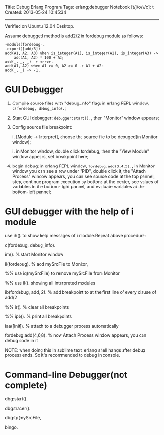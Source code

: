 Title: Debug Erlang Program
Tags: erlang;debugger
Notebook [t/j/o/y/c]: t
Created: 2013-05-24 10:45:34

------

Verified on Ubuntu 12.04 Desktop.

Assume debugged method is add2/2 in fordebug module as follows:

```
-module(fordebug). 
-export([add/3]). 
add(A1, A2, A3) when is_integer(A1), is_integer(A2), is_integer(A3) -> 
    add(A1, A2) * 100 + A3; 
add(_, _, _) -> error. 
add(A1, A2) when A1 >= 0, A2 >= 0 -> A1 + A2; 
add(_, _) -> -1. 
```

# GUI Debugger

1. Compile source files with "debug_info" flag: in erlang REPL window, `c(fordebug, debug_info).`; 

1. Start GUI debugger: `debugger:start().`, then "Monitor" window appears;

1. Config source file breakpoint: 

    i. [Module -> Interpret], choose the source file to be debuged(in Monitor window);

    i. in Monitor window, double click fordebug, then the "View Module" window appears, set breakpoint here;

1. begin debug: in erlang REPL window, `fordebug:add(3,4,5).`, in Monitor window you can see a row under "PID", double click it, the "Attach Process" window appears, you can see source code at the top pannel, step, continue program execution by bottons at the center, see values of variables in the bottom-right pannel, and evaluate variables at the bottom-left pannel;

# GUI debugger with the help of i module

use ih(). to show help messages of i module.Repeat above procedure:

c(fordebug, debug_info).

im(). % start Monitor window

ii(fordebug). % add mySrcFile to Monitor, 

%% use iq(mySrcFile) to remove mySrcFile from Monitor

%% use il(). showing all interpreted modules

ib(fordebug, add, 2).  % add breakpoint to at the first line of every clause of add/2

%% ir(). % clear all breakpoints

%% ipb().  % print all breakpoints

iaa([init]). % attach to a debugger process automatically

fordebug:add(4,6,8). % now Attach Process window appears, you can debug code in it

NOTE: when doing this in sublime text, erlang shell hangs after debug process ends. So it's recommended to debug in console.

# Command-line Debugger(not complete)

dbg:start().

dbg:tracer().

dbg:tp(mySrcFile, 

bingo.
